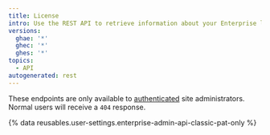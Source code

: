 ```yaml
---
title: License
intro: Use the REST API to retrieve information about your Enterprise license.
versions:
  ghae: '*'
  ghec: '*'
  ghes: '*'
topics:
  - API
autogenerated: rest
---
```


These endpoints are only available to [authenticated](/rest/overview/resources-in-the-rest-api#authentication) site administrators. Normal users will receive a `404` response.

{% data reusables.user-settings.enterprise-admin-api-classic-pat-only %}


<!-- Content after this section is automatically generated -->
